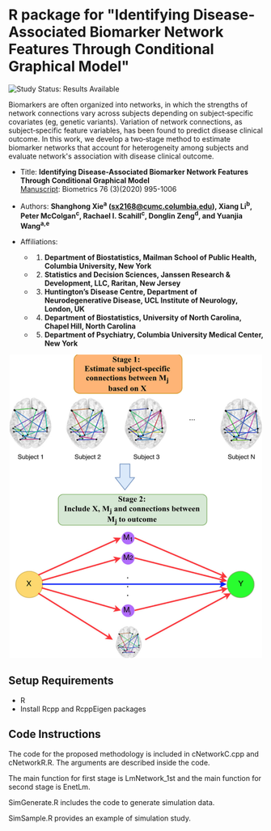 
# R package for "Identifying Disease-Associated Biomarker Network Features Through Conditional Graphical Model"

<img src="https://img.shields.io/badge/Study%20Status-Results%20Available-yellow.svg" alt="Study Status: Results Available"> 

Biomarkers are often organized into networks, in which the strengths of network connections vary across subjects depending on subject‐specific covariates (eg, genetic variants). Variation of network connections, as subject‐specific feature variables, has been found to predict disease clinical outcome. In this work, we develop a two‐stage method to estimate biomarker networks that account for heterogeneity among subjects and evaluate network's association with disease clinical outcome. 

- Title: **Identifying Disease-Associated Biomarker Network Features Through Conditional Graphical Model**
<br/> [Manuscript](https://onlinelibrary.wiley.com/doi/10.1111/biom.13201): Biometrics 76 (3)(2020) 995-1006

- Authors: **Shanghong Xie<sup>a</sup> (sx2168@cumc.columbia.edu), Xiang Li<sup>b</sup>,  Peter McColgan<sup>c</sup>,  Rachael I. Scahill<sup>c</sup>,  Donglin Zeng<sup>d</sup>, and Yuanjia Wang<sup>a,e</sup>**

- Affiliations: 
   + 1. **Department of Biostatistics, Mailman School of Public Health, Columbia University, New York**
   + 2. **Statistics and Decision Sciences, Janssen Research & Development, LLC, Raritan, New Jersey**
   + 3. **Huntington’s Disease Centre, Department of Neurodegenerative Disease, UCL Institute of Neurology, London, UK**
   + 4. **Department of Biostatistics, University of North Carolina, Chapel Hill, North Carolina**
   + 5. **Department of Psychiatry, Columbia University Medical Center, New York**
  
<p align="center">
<img src="https://github.com/shanghongxie/Covariate-adjusted-network/blob/master/outline.png" width="500" height="600">
</p>



## Setup Requirements
- R
- Install Rcpp and RcppEigen packages

## Code Instructions

The code for the proposed methodology is included in cNetworkC.cpp and cNetworkR.R. The arguments are described inside the code.

The main function for first stage is LmNetwork_1st and the main function for second stage is EnetLm.

SimGenerate.R includes the code to generate simulation data.

SimSample.R provides an example of simulation study.
